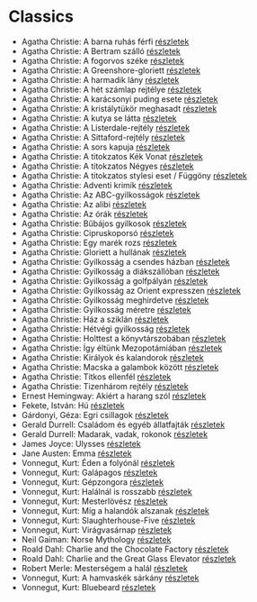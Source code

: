 # Classics

- Agatha Christie: A barna ruhás férfi [részletek](../_details/Agatha%20Christie.md#id_1745)
- Agatha Christie: A Bertram szálló [részletek](../_details/Agatha%20Christie.md#id_1746)
- Agatha Christie: A fogorvos széke [részletek](../_details/Agatha%20Christie.md#id_1747)
- Agatha Christie: A Greenshore-gloriett [részletek](../_details/Agatha%20Christie.md#id_1762)
- Agatha Christie: A harmadik lány [részletek](../_details/Agatha%20Christie.md#id_1786)
- Agatha Christie: A hét számlap rejtélye [részletek](../_details/Agatha%20Christie.md#id_1748)
- Agatha Christie: A karácsonyi puding esete [részletek](../_details/Agatha%20Christie.md#id_1749)
- Agatha Christie: A kristálytükör meghasadt [részletek](../_details/Agatha%20Christie.md#id_1750)
- Agatha Christie: A kutya se látta [részletek](../_details/Agatha%20Christie.md#id_1751)
- Agatha Christie: A Listerdale-rejtély [részletek](../_details/Agatha%20Christie.md#id_1753)
- Agatha Christie: A Sittaford-rejtély [részletek](../_details/Agatha%20Christie.md#id_1754)
- Agatha Christie: A sors kapuja [részletek](../_details/Agatha%20Christie.md#id_1755)
- Agatha Christie: A titokzatos Kék Vonat [részletek](../_details/Agatha%20Christie.md#id_1757)
- Agatha Christie: A titokzatos Négyes [részletek](../_details/Agatha%20Christie.md#id_238)
- Agatha Christie: A titokzatos stylesi eset / Függöny [részletek](../_details/Agatha%20Christie.md#id_1758)
- Agatha Christie: Adventi krimik [részletek](../_details/Agatha%20Christie.md#id_1761)
- Agatha Christie: Az ABC-gyilkosságok [részletek](../_details/Agatha%20Christie.md#id_1764)
- Agatha Christie: Az alibi [részletek](../_details/Agatha%20Christie.md#id_1765)
- Agatha Christie: Az órák [részletek](../_details/Agatha%20Christie.md#id_1768)
- Agatha Christie: Bűbájos gyilkosok [részletek](../_details/Agatha%20Christie.md#id_1771)
- Agatha Christie: Cipruskoporsó [részletek](../_details/Agatha%20Christie.md#id_1772)
- Agatha Christie: Egy marék rozs [részletek](../_details/Agatha%20Christie.md#id_1773)
- Agatha Christie: Gloriett a hullának [részletek](../_details/Agatha%20Christie.md#id_1777)
- Agatha Christie: Gyilkosság a csendes házban [részletek](../_details/Agatha%20Christie.md#id_1779)
- Agatha Christie: Gyilkosság a diákszállóban [részletek](../_details/Agatha%20Christie.md#id_1780)
- Agatha Christie: Gyilkosság a golfpályán [részletek](../_details/Agatha%20Christie.md#id_1781)
- Agatha Christie: Gyilkosság az Orient expresszen [részletek](../_details/Agatha%20Christie.md#id_1782)
- Agatha Christie: Gyilkosság meghirdetve [részletek](../_details/Agatha%20Christie.md#id_1783)
- Agatha Christie: Gyilkosság méretre [részletek](../_details/Agatha%20Christie.md#id_1784)
- Agatha Christie: Ház a sziklán [részletek](../_details/Agatha%20Christie.md#id_1790)
- Agatha Christie: Hétvégi gyilkosság [részletek](../_details/Agatha%20Christie.md#id_1788)
- Agatha Christie: Holttest a könyvtárszobában [részletek](../_details/Agatha%20Christie.md#id_1791)
- Agatha Christie: Így ​éltünk Mezopotámiában [részletek](../_details/Agatha%20Christie.md#id_1792)
- Agatha Christie: Királyok és kalandorok [részletek](../_details/Agatha%20Christie.md#id_1793)
- Agatha Christie: Macska a galambok között [részletek](../_details/Agatha%20Christie.md#id_1795)
- Agatha Christie: Titkos ellenfél [részletek](../_details/Agatha%20Christie.md#id_1756)
- Agatha Christie: Tizenhárom rejtély [részletek](../_details/Agatha%20Christie.md#id_1759)
- Ernest Hemingway: Akiért a harang szól [részletek](../_details/Ernest%20Hemingway.md#id_1196)
- Fekete, István: Hú [részletek](../_details/Fekete%2C%20Istv%C3%A1n.md#id_730)
- Gárdonyi, Géza: Egri csillagok [részletek](../_details/G%C3%A1rdonyi%2C%20G%C3%A9za.md#id_1603)
- Gerald Durrell: Családom és egyéb állatfajták [részletek](../_details/Gerald%20Durrell.md#id_50)
- Gerald Durrell: Madarak, vadak, rokonok [részletek](../_details/Gerald%20Durrell.md#id_867)
- James Joyce: Ulysses [részletek](../_details/James%20Joyce.md#id_1473)
- Jane Austen: Emma [részletek](../_details/Jane%20Austen.md#id_57)
- Vonnegut, Kurt: Éden a folyónál [részletek](../_details/Vonnegut%2C%20Kurt.md#id_1624)
- Vonnegut, Kurt: Galápagos [részletek](../_details/Vonnegut%2C%20Kurt.md#id_1619)
- Vonnegut, Kurt: Gépzongora [részletek](../_details/Vonnegut%2C%20Kurt.md#id_1618)
- Vonnegut, Kurt: Halálnál is rosszabb [részletek](../_details/Vonnegut%2C%20Kurt.md#id_1628)
- Vonnegut, Kurt: Mesterlövész [részletek](../_details/Vonnegut%2C%20Kurt.md#id_1622)
- Vonnegut, Kurt: Míg a halandók alszanak [részletek](../_details/Vonnegut%2C%20Kurt.md#id_1617)
- Vonnegut, Kurt: Slaughterhouse-Five [részletek](../_details/Vonnegut%2C%20Kurt.md#id_1620)
- Vonnegut, Kurt: Virágvasárnap [részletek](../_details/Vonnegut%2C%20Kurt.md#id_1627)
- Neil Gaiman: Norse Mythology [részletek](../_details/Neil%20Gaiman.md#id_1807)
- Roald Dahl: Charlie and the Chocolate Factory [részletek](../_details/Roald%20Dahl.md#id_1593)
- Roald Dahl: Charlie and the Great Glass Elevator [részletek](../_details/Roald%20Dahl.md#id_1594)
- Robert Merle: Mesterségem a halál [részletek](../_details/Robert%20Merle.md#id_1803)
- Vonnegut, Kurt: A hamvaskék sárkány [részletek](../_details/Vonnegut%2C%20Kurt.md#id_1701)
- Vonnegut, Kurt: Bluebeard [részletek](../_details/Vonnegut%2C%20Kurt.md#id_1702)